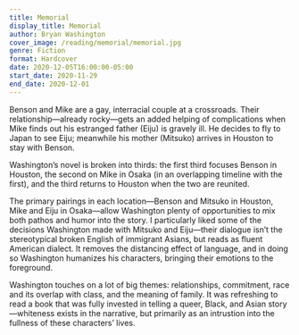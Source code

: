 ```yaml
---
title: Memorial
display_title: Memorial
author: Bryan Washington
cover_image: /reading/memorial/memorial.jpg
genre: Fiction
format: Hardcover
date: 2020-12-05T16:00:00-05:00
start_date: 2020-11-29
end_date: 2020-12-01
---
```


Benson and Mike are a gay, interracial couple at a crossroads. Their relationship—already rocky—gets an added helping of complications when Mike finds out his estranged father (Eiju) is gravely ill. He decides to fly to Japan to see Eiju; meanwhile his mother (Mitsuko) arrives in Houston to stay with Benson.

Washington’s novel is broken into thirds: the first third focuses Benson in Houston, the second on Mike in Osaka (in an overlapping timeline with the first), and the third returns to Houston when the two are reunited. 

The primary pairings in each location—Benson and Mitsuko in Houston, Mike and Eiju in Osaka—allow Washington plenty of opportunities to mix both pathos and humor into the story. I particularly liked some of the decisions Washington made with Mitsuko and Eiju—their dialogue isn’t the stereotypical broken English of immigrant Asians, but reads as fluent American dialect. It removes the distancing effect of language, and in doing so Washington humanizes his characters, bringing their emotions to the foreground.

Washington touches on a lot of big themes: relationships, commitment, race and its overlap with class, and the meaning of family. It was refreshing to read a book that was fully invested in telling a queer, Black, and Asian story—whiteness exists in the narrative, but primarily as an intrustion into the fullness of these characters’ lives. 